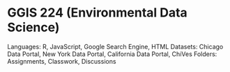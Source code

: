 # GGIS 224 (Environmental Data Science)

Languages: R, JavaScript, Google Search Engine, HTML
Datasets: Chicago Data Portal, New York Data Portal, California Data Portal, ChiVes
Folders: Assignments, Classwork, Discussions
